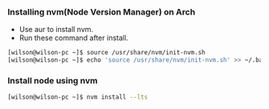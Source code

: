### Installing nvm(Node Version Manager) on Arch

- Use aur to install nvm.
- Run these command after install.
  
```bash
[wilson@wilson-pc ~]$ source /usr/share/nvm/init-nvm.sh
[wilson@wilson-pc ~]$ echo 'source /usr/share/nvm/init-nvm.sh' >> ~/.bashrc
```

### Install node using nvm

```bash
[wilson@wilson-pc ~]$ nvm install --lts
```
